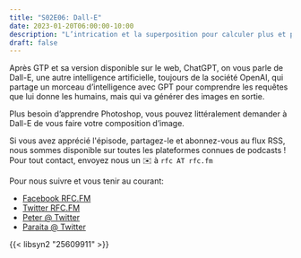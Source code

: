 ```yaml
---
title: "S02E06: Dall-E"
date: 2023-01-20T06:00:00-10:00
description: "L’intrication et la superposition pour calculer plus et plus vite"
draft: false
---
```


Après GTP et sa version disponible sur le web, ChatGPT, on vous parle de Dall-E, une autre intelligence artificielle, toujours de la société OpenAI, qui partage un morceau d’intelligence avec GPT pour comprendre les requêtes que lui donne les humains, mais qui va générer des images en sortie.

Plus besoin d’apprendre Photoshop, vous pouvez littéralement demander à Dall-E de vous faire votre composition d’image.

Si vous avez apprécié l'épisode, partagez-le et abonnez-vous au flux RSS, nous sommes disponible sur toutes les plateformes connues de podcasts !
Pour tout contact, envoyez nous un ✉️  à `rfc AT rfc.fm`

Pour nous suivre et vous tenir au courant:

* [Facebook RFC.FM](https://www.facebook.com/rfcfm)
* [Twitter RFC.FM](https://twitter.com/rfcfmtahiti)
* [Peter @ Twitter](https://twitter.com/teriiehina)
* [Paraita @ Twitter](https://twitter.com/paraita)

{{< libsyn2 "25609911" >}}
